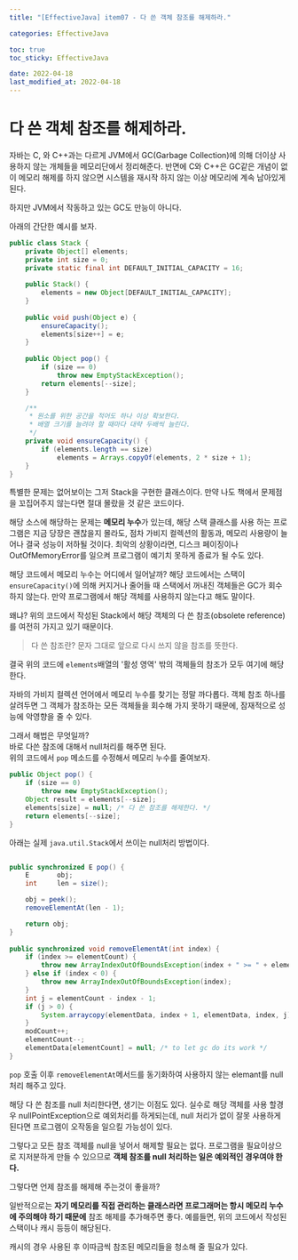 ```yaml
---
title: "[EffectiveJava] item07 - 다 쓴 객체 참조를 해제하라."

categories: EffectiveJava

toc: true
toc_sticky: EffectiveJava

date: 2022-04-18
last_modified_at: 2022-04-18
---
```


# 다 쓴 객체 참조를 해제하라.

자바는 C, 와 C++과는 다르게 JVM에서 GC(Garbage Collection)에 의해 더이상 사용하지 않는 개체들을 메모리단에서 정리해준다. 반면에 C와 C++은 GC같은 개념이 없이 메모리 해제를 하지 않으면
시스템을 재시작 하지 않는 이상 메모리에 계속 남아있게 된다.

하지만 JVM에서 작동하고 있는 GC도 만능이 아니다. 

아래의 간단한 예시를 보자.

```java
public class Stack {
    private Object[] elements;
    private int size = 0;
    private static final int DEFAULT_INITIAL_CAPACITY = 16;
    
    public Stack() {
        elements = new Object[DEFAULT_INITIAL_CAPACITY];
    }
    
    public void push(Object e) {
        ensureCapacity();
        elements[size++] = e;
    }
    
    public Object pop() {
        if (size == 0)
            throw new EmptyStackException();
        return elements[--size];
    }

    /**
     * 원소를 위한 공간을 적어도 하나 이상 확보한다.
     * 배열 크기를 늘려야 할 때마다 대략 두배씩 늘린다.
     */
    private void ensureCapacity() {
        if (elements.length == size)
            elements = Arrays.copyOf(elements, 2 * size + 1);
    }
}
```

특별한 문제는 없어보이는 그저 Stack을 구현한 클래스이다. 만약 나도 책에서 문제점을 꼬집어주지 않는다면 절대 몰랐을 것 같은 코드이다.

해당 소스에 해당하는 문제는 **메모리 누수**가 있는데, 해당 스택 클래스를 사용 하는 프로그램은 지금 당장은 괜찮을지 몰라도, 점차 가비지 컬렉션의 활동과, 메모리 사용량이 늘어나 결국 성능이 저하될 것이다.
최악의 상황이라면, 디스크 페이징이나 OutOfMemoryError를 일으켜 프로그램이 예기치 못하게 종료가 될 수도 있다.

해당 코드에서 메모리 누수는 어디에서 일어날까? 해당 코드에서는 스택이 `ensureCapacity()`에 의해 커지거나 줄어들 때 스택에서 꺼내진 객체들은 GC가 회수 하지 않는다. 만약 프로그램에서 해당 객체를 사용하지 않는다고 해도 말이다.

왜냐? 위의 코드에서 작성된 Stack에서 해당 객체의 다 쓴 참조(obsolete reference)를 여전히 가지고 있기 때문이다.

> 다 쓴 참조란? 문자 그대로 앞으로 다시 쓰지 않을 참조를 뜻한다.

결국 위의 코드에 `elements`배열의 '활성 영역' 밖의 객체들의 참조가 모두 여기에 해당한다.


자바의 가비지 컬렉션 언어에서 메모리 누수를 찾기는 정말 까다롭다. 객체 참조 하나를 살려두면 그 객체가 참조하는 모든 객체들을 회수해 가지 못하기 때문에, 잠재적으로 성능에 악영향을 줄 수 있다.

그래서 해법은 무엇일까?  
바로 다쓴 참조에 대해서 null처리를 해주면 된다.  
위의 코드에서 `pop` 메소드를 수정해서 메모리 누수를 줄여보자.

```java
public Object pop() {
    if (size == 0)
        throw new EmptyStackException();
    Object result = elements[--size];
    elements[size] = null; /* 다 쓴 참조를 해제한다. */
    return elements[--size];
}
```

아래는 실제 `java.util.Stack`에서 쓰이는 null처리 방법이다.

```java

public synchronized E pop() {
    E       obj;
    int     len = size();

    obj = peek();
    removeElementAt(len - 1);

    return obj;
}
    
public synchronized void removeElementAt(int index) {
    if (index >= elementCount) {
        throw new ArrayIndexOutOfBoundsException(index + " >= " + elementCount);
    } else if (index < 0) {
        throw new ArrayIndexOutOfBoundsException(index);
    }
    int j = elementCount - index - 1;
    if (j > 0) {
        System.arraycopy(elementData, index + 1, elementData, index, j);
    }
    modCount++;
    elementCount--;
    elementData[elementCount] = null; /* to let gc do its work */
}
```

`pop` 호출 이후 `removeElementAt`메서드를 동기화하여 사용하지 않는 elemant를 null처리 해주고 있다.

해당 다 쓴 참조를 null 처리한다면, 생기는 이점도 있다. 실수로 해당 객체를 사용 할경우 nullPointException으로 예외처리를 하게되는데, null 처리가 없이 잘못 사용하게 된다면 프로그램이 오작동을 일으킬 가능성이 있다.

그렇다고 모든 참조 객체를 null을 넣어서 해제할 필요는 없다. 프로그램을 필요이상으로 지저분하게 만들 수 있으므로 **객체 참조를 null 처리하는 일은 예외적인 경우여야 한다.**

그렇다면 언제 참조를 해제해 주는것이 좋을까?

일반적으로는 **자기 메모리를 직접 관리하는 클래스라면 프로그래머는 항시 메모리 누수에 주의해야 하기 때문에** 참조 해제를 추가해주면 좋다.
예를들면, 위의 코드에서 작성된 스택이나 캐시 등등이 해당된다.

캐시의 경우 사용된 후 이따금씩 참조된 메모리들을 청소해 줄 필요가 있다.



